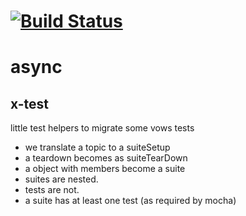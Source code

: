 [![Build Status](https://travis-ci.org/x-component/x-test.png?v0.0.10)](https://travis-ci.org/x-component/x-test)
=======================================================================================================


# async

x-test
------

little test helpers to migrate some vows tests
- we translate a topic to a suiteSetup
- a teardown becomes as suiteTearDown
- a object with members become a suite
- suites are nested.
- tests are not.
- a suite has at least one test (as required by mocha)
